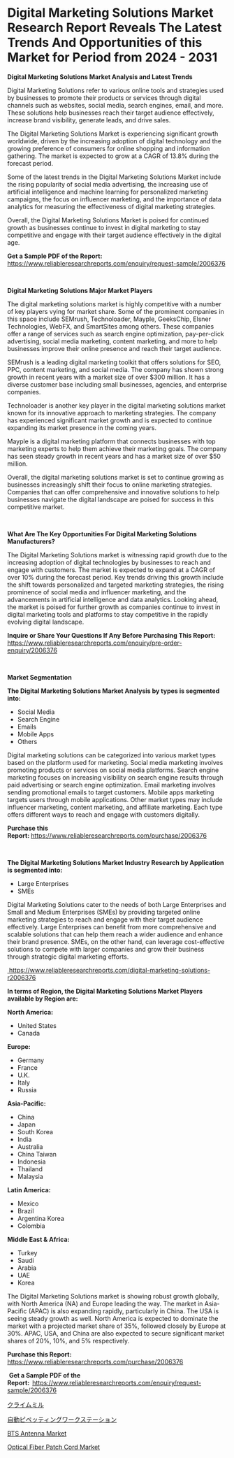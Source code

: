 <p><h1>Digital Marketing Solutions Market Research Report Reveals The Latest Trends And Opportunities of this Market for Period from 2024 - 2031</h1></p><p><strong>Digital Marketing Solutions Market Analysis and Latest Trends</strong></p>
<p><p>Digital Marketing Solutions refer to various online tools and strategies used by businesses to promote their products or services through digital channels such as websites, social media, search engines, email, and more. These solutions help businesses reach their target audience effectively, increase brand visibility, generate leads, and drive sales.</p><p>The Digital Marketing Solutions Market is experiencing significant growth worldwide, driven by the increasing adoption of digital technology and the growing preference of consumers for online shopping and information gathering. The market is expected to grow at a CAGR of 13.8% during the forecast period.</p><p>Some of the latest trends in the Digital Marketing Solutions Market include the rising popularity of social media advertising, the increasing use of artificial intelligence and machine learning for personalized marketing campaigns, the focus on influencer marketing, and the importance of data analytics for measuring the effectiveness of digital marketing strategies.</p><p>Overall, the Digital Marketing Solutions Market is poised for continued growth as businesses continue to invest in digital marketing to stay competitive and engage with their target audience effectively in the digital age.</p></p>
<p><strong>Get a Sample PDF of the Report:&nbsp;</strong> <a href="https://www.reliableresearchreports.com/enquiry/request-sample/2006376">https://www.reliableresearchreports.com/enquiry/request-sample/2006376</a></p>
<p>&nbsp;</p>
<p><strong>Digital Marketing Solutions Major Market Players</strong></p>
<p><p>The digital marketing solutions market is highly competitive with a number of key players vying for market share. Some of the prominent companies in this space include SEMrush, Technoloader, Mayple, GeeksChip, Elsner Technologies, WebFX, and SmartSites among others. These companies offer a range of services such as search engine optimization, pay-per-click advertising, social media marketing, content marketing, and more to help businesses improve their online presence and reach their target audience.</p><p>SEMrush is a leading digital marketing toolkit that offers solutions for SEO, PPC, content marketing, and social media. The company has shown strong growth in recent years with a market size of over $300 million. It has a diverse customer base including small businesses, agencies, and enterprise companies.</p><p>Technoloader is another key player in the digital marketing solutions market known for its innovative approach to marketing strategies. The company has experienced significant market growth and is expected to continue expanding its market presence in the coming years.</p><p>Mayple is a digital marketing platform that connects businesses with top marketing experts to help them achieve their marketing goals. The company has seen steady growth in recent years and has a market size of over $50 million.</p><p>Overall, the digital marketing solutions market is set to continue growing as businesses increasingly shift their focus to online marketing strategies. Companies that can offer comprehensive and innovative solutions to help businesses navigate the digital landscape are poised for success in this competitive market.</p></p>
<p>&nbsp;</p>
<p><strong>What Are The Key Opportunities For Digital Marketing Solutions Manufacturers?</strong></p>
<p><p>The Digital Marketing Solutions market is witnessing rapid growth due to the increasing adoption of digital technologies by businesses to reach and engage with customers. The market is expected to expand at a CAGR of over 10% during the forecast period. Key trends driving this growth include the shift towards personalized and targeted marketing strategies, the rising prominence of social media and influencer marketing, and the advancements in artificial intelligence and data analytics. Looking ahead, the market is poised for further growth as companies continue to invest in digital marketing tools and platforms to stay competitive in the rapidly evolving digital landscape.</p></p>
<p><strong>Inquire or Share Your Questions If Any Before Purchasing This Report:</strong> <a href="https://www.reliableresearchreports.com/enquiry/pre-order-enquiry/2006376">https://www.reliableresearchreports.com/enquiry/pre-order-enquiry/2006376</a></p>
<p>&nbsp;</p>
<p><strong>Market Segmentation</strong></p>
<p><strong>The Digital Marketing Solutions Market Analysis by types is segmented into:</strong></p>
<p><ul><li>Social Media</li><li>Search Engine</li><li>Emails</li><li>Mobile Apps</li><li>Others</li></ul></p>
<p><p>Digital marketing solutions can be categorized into various market types based on the platform used for marketing. Social media marketing involves promoting products or services on social media platforms. Search engine marketing focuses on increasing visibility on search engine results through paid advertising or search engine optimization. Email marketing involves sending promotional emails to target customers. Mobile apps marketing targets users through mobile applications. Other market types may include influencer marketing, content marketing, and affiliate marketing. Each type offers different ways to reach and engage with customers digitally.</p></p>
<p><strong>Purchase this Report:&nbsp;</strong><a href="https://www.reliableresearchreports.com/purchase/2006376">https://www.reliableresearchreports.com/purchase/2006376</a></p>
<p>&nbsp;</p>
<p><strong>The Digital Marketing Solutions Market Industry Research by Application is segmented into:</strong></p>
<p><ul><li>Large Enterprises</li><li>SMEs</li></ul></p>
<p><p>Digital Marketing Solutions cater to the needs of both Large Enterprises and Small and Medium Enterprises (SMEs) by providing targeted online marketing strategies to reach and engage with their target audience effectively. Large Enterprises can benefit from more comprehensive and scalable solutions that can help them reach a wider audience and enhance their brand presence. SMEs, on the other hand, can leverage cost-effective solutions to compete with larger companies and grow their business through strategic digital marketing efforts.</p></p>
<p><a href="https://www.reliableresearchreports.com/digital-marketing-solutions-r2006376">&nbsp;https://www.reliableresearchreports.com/digital-marketing-solutions-r2006376</a></p>
<p><strong>In terms of Region, the Digital Marketing Solutions Market Players available by Region are:</strong></p>
<p>
    <p> <strong> North America: </strong>
        <ul>
            <li>United States</li>
            <li>Canada</li>
        </ul>
        </p> 
    <p> <strong> Europe: </strong>
        <ul>
            <li>Germany</li>
            <li>France</li>
            <li>U.K.</li>
            <li>Italy</li>
            <li>Russia</li>
        </ul>
        </p> 
    <p> <strong> Asia-Pacific: </strong>
        <ul>
            <li>China</li>
            <li>Japan</li>
            <li>South Korea</li>
            <li>India</li>
            <li>Australia</li>
            <li>China Taiwan</li>
            <li>Indonesia</li>
            <li>Thailand</li>
            <li>Malaysia</li>
        </ul>
        </p> 
    <p> <strong> Latin America: </strong>
        <ul>
            <li>Mexico</li>
            <li>Brazil</li>
            <li>Argentina Korea</li>
            <li>Colombia</li>
        </ul>
        </p> 
    <p> <strong> Middle East & Africa: </strong>
        <ul>
            <li>Turkey</li>
            <li>Saudi</li>
            <li>Arabia</li>
            <li>UAE</li>
            <li>Korea</li>
        </ul>
    </p>
    </p>
<p><p>The Digital Marketing Solutions market is showing robust growth globally, with North America (NA) and Europe leading the way. The market in Asia-Pacific (APAC) is also expanding rapidly, particularly in China. The USA is seeing steady growth as well. North America is expected to dominate the market with a projected market share of 35%, followed closely by Europe at 30%. APAC, USA, and China are also expected to secure significant market shares of 20%, 10%, and 5% respectively.</p></p>
<p><strong>Purchase this Report: </strong><a href="https://www.reliableresearchreports.com/purchase/2006376">https://www.reliableresearchreports.com/purchase/2006376</a></p>
<p>&nbsp;<strong>Get a Sample PDF of the Report:&nbsp;&nbsp;</strong><a href="https://www.reliableresearchreports.com/enquiry/request-sample/2006376">https://www.reliableresearchreports.com/enquiry/request-sample/2006376</a></p>
<p><strong></strong></p>
<p><p><a href="https://github.com/BoydYundt1/Market-Research-Report-List-2/blob/main/4532352180826.md">クライムミル</a></p><p><a href="https://github.com/dathomson6534/Market-Research-Report-List-2/blob/main/9829223180825.md">自動ピペッティングワークステーション</a></p><p><a href="https://github.com/jaidynmorantestelletmjzya/Market-Research-Report-List-3/blob/main/bts-antenna-market.md">BTS Antenna Market</a></p><p><a href="https://github.com/ruddyyedelwadw/Market-Research-Report-List-3/blob/main/optical-fiber-patch-cord-market.md">Optical Fiber Patch Cord Market</a></p></p>